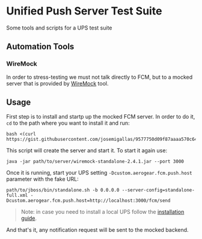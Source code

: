 # Unified Push Server Test Suite
Some tools and scripts for a UPS test suite

## Automation Tools
### WireMock
In order to stress-testing we must not talk directly to FCM, but to a mocked server that is provided by [WireMock](http://wiremock.org/) tool.

## Usage
First step is to install and startp up the mocked FCM server. In order to do it, `cd` to the path where you want to install it and run:
```
bash <(curl https://gist.githubusercontent.com/josemigallas/9577750d09f87aaaa570c64d5ce8b58e/raw/83124a8596c93a862bcaefbb2dad4522c5d60828/Start%2520Up%2520WireMock)
```
This script will create the server and start it.
To start it again use:
```
java -jar path/to/server/wiremock-standalone-2.4.1.jar --port 3000
```
Once it is running, start your UPS setting `-Dcustom.aerogear.fcm.push.host` parameter with the fake URL:
```
path/to/jboss/bin/standalone.sh -b 0.0.0.0 --server-config=standalone-full.xml -Dcustom.aerogear.fcm.push.host=http://localhost:3000/fcm/send
```
> Note: in case you need to install a local UPS follow the [installation guide](https://aerogear.org/docs/unifiedpush/ups_userguide/index/#server-installation).

And that's it, any notification request will be sent to the mocked backend.

